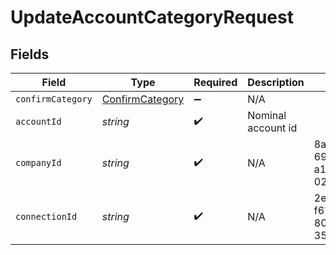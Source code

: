 # UpdateAccountCategoryRequest


## Fields

| Field                                                     | Type                                                      | Required                                                  | Description                                               | Example                                                   |
| --------------------------------------------------------- | --------------------------------------------------------- | --------------------------------------------------------- | --------------------------------------------------------- | --------------------------------------------------------- |
| `confirmCategory`                                         | [ConfirmCategory](../../Models/Shared/ConfirmCategory.md) | :heavy_minus_sign:                                        | N/A                                                       |                                                           |
| `accountId`                                               | *string*                                                  | :heavy_check_mark:                                        | Nominal account id                                        |                                                           |
| `companyId`                                               | *string*                                                  | :heavy_check_mark:                                        | N/A                                                       | 8a210b68-6988-11ed-a1eb-0242ac120002                      |
| `connectionId`                                            | *string*                                                  | :heavy_check_mark:                                        | N/A                                                       | 2e9d2c44-f675-40ba-8049-353bfcb5e171                      |